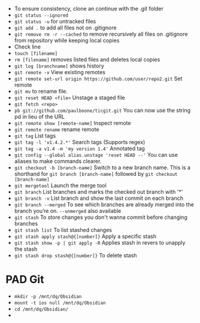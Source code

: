 - To ensure consistency, clone an continue with the .git folder
- `git status --ignored`
- `git status -u` for untracked files
- `git add .`  to add all files not on .gitignore
- `git remove rm -r --cached` to remove recursively all files on .gitignore from repository while keeping local copies
- Check line 
- `touch [filename]`
- `rm [filename]` removes listed files and deletes local copies
- `git log [branchname]` shows history
- `git remote -v` View existing remotes
- `git remote set-url origin https://github.com/user/repo2.git` Set remote
- `git mv` to rename file.
- `git reset HEAD <file>` Unstage a staged file
- `git fetch <repo>`
- `pb git://github.com/paulboone/ticgit.git` You can now use the string pd in lieu of the URL
- `git remote show [remote-name]` Inspect remote
- `git remote rename` rename remote
- `git tag` List tags
- `git tag -l 'v1.4.2.*'` Search tags (Supports regex)
- `git tag -a v1.4 -m 'my version 1.4'` Annotated tag
-  `git config --global alias.unstage 'reset HEAD --'` You can use aliases to make commands clearer.
- `git checkout -b [branch-name]` Switch to a new branch name. This is a shorthand for `git branch [branch-name]` followed by `git checkout  [branch-name]` 
- `git mergetool` Launch the merge tool
- `git branch` List branches and marks the checked out branch with '\*'
- `git branch -v` List branch and show the last commit on each branch
- `git branch --merged` To see which branches are already merged into the branch you’re on. `--unmerged` also available
- `git stash` To store changes you don't wanna commit before changing branches
- `git stash list` To list stashed changes
- `git stash apply stash@{[number]}` Apply a specific stash
- `git stash show -p | git apply -R` Applies stash in revers to unapply the stash
- `git stash drop stash@{[number]}` To delete stash
# PAD Git

- `mkdir -p /mnt/dq/Obsidian` 
- `mount -t ios null /mnt/dq/Obsidian`
- `cd /mnt/dq/Obsidian/`
- 
